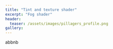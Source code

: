 ```yaml
---
title: "Tint and texture shader"
excerpt: "Fog shader"
header:
  teaser: /assets/images/pillagers_profile.png
gallery:
---
```

abbnb